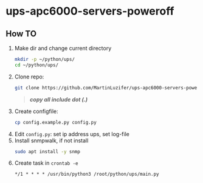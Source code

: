 # ups-apc6000-servers-poweroff

## How TO

1. Make dir and change current directory
   ``` bash
   mkdir -p ~/python/ups/
   cd ~/python/ups/
   ```
2. Clone repo:
   ``` bash
   git clone https://github.com/MartinLuzifer/ups-apc6000-servers-poweroff.git .
   ```
   > ***copy all include dot (.)***
3. Create configfile:
   ``` bash
   cp config.example.py config.py
   ```
4. Edit `config.py`: set ip address ups, set log-file
5. Install snmpwalk, if not install
   ``` bash
   sudo apt install -y snmp
   ```
6. Create task in `crontab -e`
   ```
   */1 * * * * /usr/bin/python3 /root/python/ups/main.py
   ```
